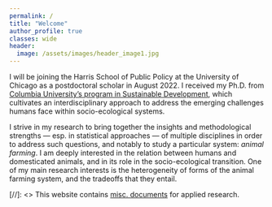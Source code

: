 ```yaml
---
permalink: /
title: "Welcome"
author_profile: true
classes: wide
header:
  image: /assets/images/header_image1.jpg
---
```



I will be joining the Harris School of Public Policy at the University of Chicago as a postdoctoral scholar in August 2022. I received my Ph.D. from [Columbia University’s program in Sustainable Development](https://www.sipa.columbia.edu/academics/programs/phd-sustainable-development), which cultivates an interdisciplinary approach to address the emerging challenges humans face within socio-ecological systems.

I strive in my research to bring together the insights and methodological strengths — esp. in statistical approaches — of multiple disciplines in order to address such questions, and notably to study a particular system: *animal farming*. I am deeply interested in the relation between humans and domesticated animals, and in its role in the socio-ecological transition. One of my main research interests is the heterogeneity of forms of the animal farming system, and the tradeoffs that they entail.

[//]: <> This website contains [misc. documents](documents) for applied research.
